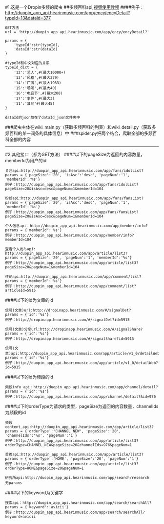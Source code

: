 #1.这是一个Dropin多频的爬虫
##多频百科api,[视频使用教程](https://www.bilibili.com/video/av377571588)
####例子：http://duopin_app_api.hearinmusic.com/app/ency/encyDetail?typeId=13&dataId=377
```
GET方法
url = 'http://duopin_app_api.hearinmusic.com/app/ency/encyDetail?'

params = {
    'typeId':str(typeId),
    'dataId':str(dataId)
}

#typeId和中文对应的关系
typeId_dict = {
    '12':'艺人',#(最大10000+)
    '13':'风格',#(最大379)
    '14':'厂牌',#(最大1933)
    '15':'场所',#(最大40)
    '16':'电音节',#(最大200)
    '17':'事件',#(最大3)
    '11':'其他'#(最大45)
}

dataId的json放在了dataId_json文件夹中
```
###爬虫主体在wiki_main.py（获取多频百科的列表）和wiki_detail.py（获取多频百科的某一词条的具体信息）中
###spider.py把两个结合，爬取全部的多频百科全部的内容

---------------
#2.其他接口（都为GET方法）
####以下的pageSize为返回的内容数量，memberId为用户的id
```
关注api:http://duopin_app_api.hearinmusic.com/app/fans/idolList?
params = {'pageSize':'20', 'isAsc':'desc', 'pageNum':'1', 'memberId':'%s'}
例子：http://duopin_app_api.hearinmusic.com/app/fans/idolList?pageSize=20&isAsc=desc&pageNum=1&memberId=104
```

```
粉丝api:http://duopin_app_api.hearinmusic.com/app/fans/fansList?
params = {'pageSize':'20', 'isAsc':'desc', 'pageNum':'1', 'memberId':'%s'}
例子：http://duopin_app_api.hearinmusic.com/app/fans/fansList?pageSize=20&isAsc=desc&pageNum=1&memberId=104
```

```
个人信息api：http://duopin_app_api.hearinmusic.com/app/member/info?
params = {'memberId':'%s'}
例子：http://duopin_app_api.hearinmusic.com/app/member/info?memberId=104
```

```
查看个人发布api: http://duopin_app_api.hearinmusic.com/app/article/list3?
params = {'pageSize':'20', 'pageNum':'1', 'memberId':'%s'}
例子：http://duopin_app_api.hearinmusic.com/app/article/list3?pageSize=20&pageNum=1&memberId=104
```

```
评论api:http://duopin_app_api.hearinmusic.com/app/comment/list?
params = {'memberId':'%s'}
例子：http://duopin_app_api.hearinmusic.com/app/comment/list?articleId=5915
```
####以下的id为文章的id
```
信号(文章)url:http://dropinapp.hearinmusic.com/#/signalDet?
params = {'id':'%s'}
例子：http://dropinapp.hearinmusic.com/#/signalDet?id=5915
```

```
信号(文章)分享url:http://dropinapp.hearinmusic.com/#/signalShare?
params = {'id':'%s'}
例子：http://dropinapp.hearinmusic.com/#/signalShare?id=5915
```

```
信号(文章)api:http://duopin_app_api.hearinmusic.com/app/article/v1_0/detailWeb?
params = {'id':'%s'}
例子：http://duopin_app_api.hearinmusic.com/app/article/v1_0/detailWeb?id=5915
```
####以下的id为频段的id
```
频段info_api：http://duopin_app_api.hearinmusic.com/app/channel/detail?
params = {'id':'%s'}
例子：http://duopin_app_api.hearinmusic.com/app/channel/detail?&id=976
```
####以下的orderType为请求的类型，pageSize为返回的内容数量，channelIds为频段的id
```
频段content_api:http://duopin_app_api.hearinmusic.com/app/article/list3?
params = {'orderType':'CHANNEL_NEW', 'pageSize':'20', 'channelIds':'%s', 'pageNum':'1'}
例子：http://duopin_app_api.hearinmusic.com/app/article/list3?orderType=CHANNEL_NEW&pageSize=20&channelIds=976&pageNum=1
```

```
首页api:http://duopin_app_api.hearinmusic.com/app/article/list3?
params = {'orderType':'HOME', 'pageSize':'20', 'pageNum':'1'}
例子：http://duopin_app_api.hearinmusic.com/app/article/list3?orderType=HOME&pageSize=20&pageNum=1
```

```
研究所api:http://duopin_app_api.hearinmusic.com/app/search/research
无params
```
####以下的keyword为关键字
```
搜索api：http://duopin_app_api.hearinmusic.com/app/search/searchAll?
params = {'keyword':'avicii'}
例子：http://duopin_app_api.hearinmusic.com/app/search/searchAll?keyword=avicii
```
